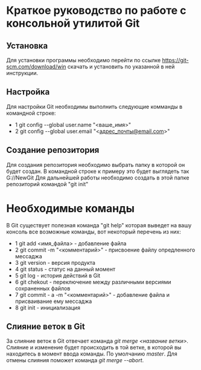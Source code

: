 # Краткое руководство по работе с консольной утилитой Git
## Установка
Для установки программы необходимо перейти по ссылке https://git-scm.com/download/win скачать и установить по указанной в ней инструкции.
## Настройка
Для настройки Git необходимы выполнить следующие комманды в командной строке:
* 1 git config --global user.name "<ваше_имя>"
* 2 git config --global user.email "<адрес_почты@email.com>"
## Создание репозитория
Для создания репозитория необходимо выбрать папку в которой он будет создан. В командной строке к примеру это будет выглядеть так G://NewGit
Для дальнейшей работы необходимо создать в этой папке репозиторий командой "git init"
# Необходимые команды
В Git существует полезная команда "git help" которая выведет на вашу консоль все возможные команды, вот некоторый перечень из них:
* 1 git add <имя_файла> - добавление файла
* 2 git commit -m "<комментарий>" - присвоение файлу опредленного мессаджа
* 3 git version - версия продукта
* 4 git status - статус на данный момент
* 5 git log - история действий в Git
* 6 git chekout - переключение между различными версиями сохраненных файлов
* 7 git commit - a -m "<комментарий>" - добавление файла и присваивание ему мессаджа
* 8 git init - инициализация



## Слияние веток в Git
За слияние веток в Git отвечает команда *git merge <название ветки>.* Слияние и изменение будет происходить в той ветке, в которой вы находитесь в момент ввода команды. По умолчанию *master*.
Для отмены слияния поможет команда *git merge --abort*.